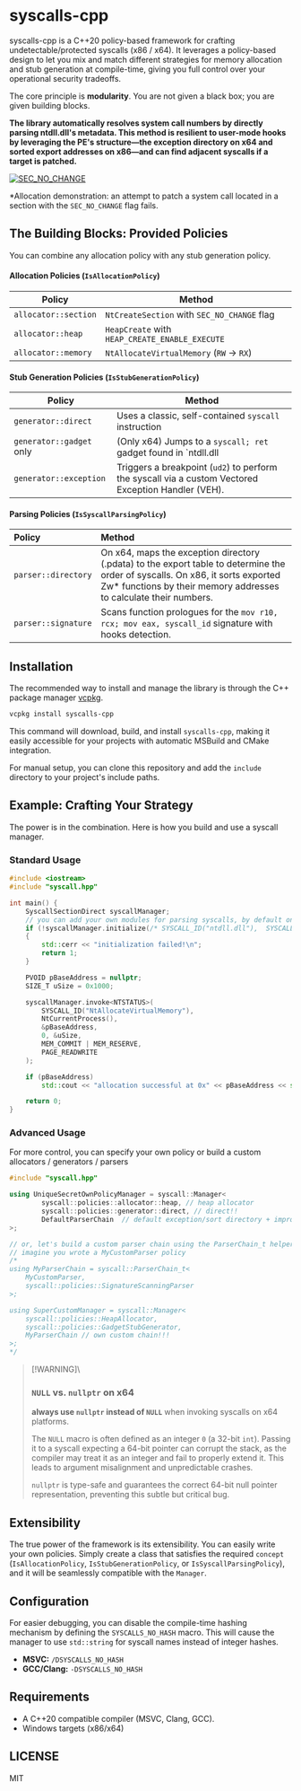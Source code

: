 # syscalls-cpp

syscalls-cpp is a C++20 policy-based framework for crafting undetectable/protected syscalls (x86 / x64). It leverages a policy-based design to let you mix and match different strategies for memory allocation and stub generation at compile-time, giving you full control over your operational security tradeoffs.

The core principle is **modularity**. You are not given a black box; you are given building blocks.

**The library automatically resolves system call numbers by directly parsing ntdll.dll's metadata. This method is resilient to user-mode hooks by leveraging the PE's structure—the exception directory on x64 and sorted export addresses on x86—and can find adjacent syscalls if a target is patched.**

[![SEC_NO_CHANGE](https://raw.githubusercontent.com/sapdragon/syscalls-cpp/refs/heads/main/docs/images/protection_demo.gif)](https://raw.githubusercontent.com/sapdragon/syscalls-cpp/refs/heads/main/docs/images/protection_demo.gif)

*Allocation demonstration: an attempt to patch a system call located in a section with the `SEC_NO_CHANGE` flag fails.

## The Building Blocks: Provided Policies

You can combine any allocation policy with any stub generation policy.

#### Allocation Policies (`IsAllocationPolicy`)

| Policy             | Method                                                |
| ------------------ | ----------------------------------------------------- | 
| `allocator::section` | `NtCreateSection` with `SEC_NO_CHANGE` flag           | 
| `allocator::heap`    | `HeapCreate` with `HEAP_CREATE_ENABLE_EXECUTE`        |
| `allocator::memory`    | `NtAllocateVirtualMemory` (`RW` -> `RX`)       |

    

#### Stub Generation Policies (`IsStubGenerationPolicy`)

| Policy                | Method                                              |
| --------------------- | ----------------------------------------------------|
| `generator::direct` | Uses a classic, self-contained `syscall` instruction|
| `generator::gadget` only | (Only x64) Jumps to a `syscall; ret` gadget found in `ntdll.dll|
| `generator::exception` | Triggers a breakpoint (`ud2`) to perform the syscall via a custom Vectored Exception Handler (VEH). |

#### Parsing Policies (`IsSyscallParsingPolicy`)
| Policy | Method |
| :--- | :--- |
| `parser::directory` | On x64, maps the exception directory (.pdata) to the export table to determine the order of syscalls. On x86, it sorts exported Zw* functions by their memory addresses to calculate their numbers. |
| `parser::signature` | Scans function prologues for the `mov r10, rcx; mov eax, syscall_id` signature with hooks detection. |


## Installation

The recommended way to install and manage the library is through the C++ package manager [vcpkg](https://vcpkg.io/).

```sh
vcpkg install syscalls-cpp
```

This command will download, build, and install `syscalls-cpp`, making it easily accessible for your projects with automatic MSBuild and CMake integration.

For manual setup, you can clone this repository and add the `include` directory to your project's include paths.

## Example: Crafting Your Strategy

The power is in the combination. Here is how you build and use a syscall manager.

### Standard Usage
```cpp
#include <iostream>
#include "syscall.hpp"

int main() {
    SyscallSectionDirect syscallManager;
    // you can add your own modules for parsing syscalls, by default only ntdll is parsed
    if (!syscallManager.initialize(/* SYSCALL_ID("ntdll.dll"),  SYSCALL_ID("win32u.dll")*/))
    {
        std::cerr << "initialization failed!\n";
        return 1;
    }

    PVOID pBaseAddress = nullptr;
    SIZE_T uSize = 0x1000;

    syscallManager.invoke<NTSTATUS>(
        SYSCALL_ID("NtAllocateVirtualMemory"),
        NtCurrentProcess(),
        &pBaseAddress,
        0, &uSize,
        MEM_COMMIT | MEM_RESERVE,
        PAGE_READWRITE
    );

    if (pBaseAddress)
        std::cout << "allocation successful at 0x" << pBaseAddress << std::endl;

    return 0;
}
```

### Advanced Usage

For more control, you can specify your own policy or build a custom allocators / generators / parsers

```cpp
#include "syscall.hpp"

using UniqueSecretOwnPolicyManager = syscall::Manager<
        syscall::policies::allocator::heap, // heap allocator
        syscall::policies::generator::direct, // direct!!
        DefaultParserChain  // default exception/sort directory + improved halo gates as a fallback is used
>;

// or, let's build a custom parser chain using the ParserChain_t helper
// imagine you wrote a MyCustomParser policy
/*
using MyParserChain = syscall::ParserChain_t<
    MyCustomParser,
    syscall::policies::SignatureScanningParser
>;

using SuperCustomManager = syscall::Manager<
    syscall::policies::HeapAllocator,
    syscall::policies::GadgetStubGenerator,
    MyParserChain // own custom chain!!!
>;
*/
```

> [!WARNING]\
> ### `NULL` vs. `nullptr` on x64
> **always use `nullptr` instead of `NULL`** when invoking syscalls on x64 platforms.
>
> The `NULL` macro is often defined as an integer `0` (a 32-bit `int`). Passing it to a syscall expecting a 64-bit pointer can corrupt the stack, as the compiler may treat it as an integer and fail to properly extend it. This leads to argument misalignment and unpredictable crashes.
>
> `nullptr` is type-safe and guarantees the correct 64-bit null pointer representation, preventing this subtle but critical bug.

## Extensibility

The true power of the framework is its extensibility. You can easily write your own policies. Simply create a class that satisfies the required `concept` (`IsAllocationPolicy`, `IsStubGenerationPolicy`, or `IsSyscallParsingPolicy`), and it will be seamlessly compatible with the `Manager`.

## Configuration

For easier debugging, you can disable the compile-time hashing mechanism by defining the `SYSCALLS_NO_HASH` macro. This will cause the manager to use `std::string` for syscall names instead of integer hashes.

-   **MSVC:** `/DSYSCALLS_NO_HASH`
-   **GCC/Clang:** `-DSYSCALLS_NO_HASH`

## Requirements

-   A C++20 compatible compiler (MSVC, Clang, GCC).
-   Windows targets (x86/x64)

## LICENSE
MIT